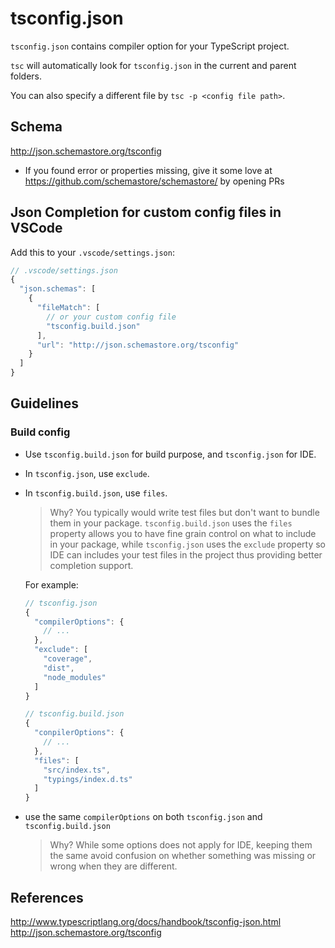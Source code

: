 # tsconfig.json

`tsconfig.json` contains compiler option for your TypeScript project.

`tsc` will automatically look for `tsconfig.json` in the current and parent folders.

You can also specify a different file by `tsc -p <config file path>`.

## Schema

<http://json.schemastore.org/tsconfig>

- If you found error or properties missing, give it some love at <https://github.com/schemastore/schemastore/> by opening PRs

## Json Completion for custom config files in VSCode

Add this to your `.vscode/settings.json`:

```js
// .vscode/settings.json
{
  "json.schemas": [
    {
      "fileMatch": [
        // or your custom config file
        "tsconfig.build.json"
      ],
      "url": "http://json.schemastore.org/tsconfig"
    }
  ]
}
```

## Guidelines

### Build config

- Use `tsconfig.build.json` for build purpose, and `tsconfig.json` for IDE.
- In `tsconfig.json`, use `exclude`.
- In `tsconfig.build.json`, use `files`.

  > Why? You typically would write test files but don't want to bundle them in your package.
  > `tsconfig.build.json` uses the `files` property allows you to have fine grain control on what to include in your package,
  > while `tsconfig.json` uses the `exclude` property so IDE can includes your test files in the project thus providing better completion support.

  For example:

  ```js
  // tsconfig.json
  {
    "compilerOptions": {
      // ...
    },
    "exclude": [
      "coverage",
      "dist",
      "node_modules"
    ]
  }
  ```

  ```js
  // tsconfig.build.json
  {
    "conpilerOptions": {
      // ...
    },
    "files": [
      "src/index.ts",
      "typings/index.d.ts"
    ]
  }
  ```

- use the same `compilerOptions` on both `tsconfig.json` and `tsconfig.build.json`

  > Why? While some options does not apply for IDE,
  > keeping them the same avoid confusion on whether something was missing or wrong when they are different.

## References

<http://www.typescriptlang.org/docs/handbook/tsconfig-json.html>
<http://json.schemastore.org/tsconfig>
